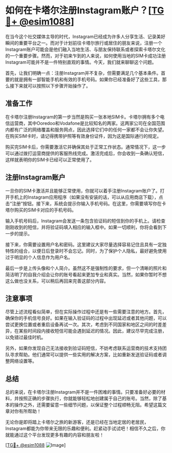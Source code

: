 # 如何在卡塔尔注册Instagram账户？[[TG💪+ @esim1088](https://t.me/s/esim1088)]

在当今这个社交媒体主导的时代，Instagram已经成为许多人分享生活、记录美好瞬间的重要平台之一。而对于计划前往卡塔尔旅行或居住的朋友来说，注册一个Instagram账户可能会是他们融入当地生活、与朋友保持联系或者探索卡塔尔文化的一个重要步骤。然而，对于初来乍到的人来说，如何使用当地的SIM卡成功注册Instagram可能并不是一件特别直观的事情。今天，我们就来聊聊这个问题。

首先，让我们明确一点：注册Instagram并不复杂，但需要满足几个基本条件。首要的就是拥有一部智能手机和有效的手机号码。如果你已经准备好了这些工具，那么接下来就可以按照以下步骤开始操作了。

## 准备工作

在卡塔尔注册Instagram的第一步当然是购买一张本地SIM卡。卡塔尔拥有多个电信运营商，其中Ooredoo和Vodafone是比较知名的两家。这两家公司在全国范围内都有广泛的网络覆盖和服务网点，因此选择它们中的任何一家都不会让你失望。在购买SIM卡时，请记得携带护照等有效身份证件，因为这是国际通行的规定。

购买完SIM卡后，你需要激活它并确保其处于正常工作状态。通常情况下，这一步可以通过拨打运营商提供的客服热线完成。激活完成后，你会收到一条确认短信，这样就表明你的SIM卡已经可以正常使用了。

## 注册Instagram账户

一旦你的SIM卡激活并且能够正常使用，你就可以着手注册Instagram账户了。打开手机上的Instagram应用程序（如果没有安装的话，可以从应用商店下载），点击“注册”按钮。接下来，系统会提示你输入手机号码。在这里，你需要填写你在卡塔尔购买的SIM卡对应的手机号码。

输入手机号码后，Instagram会发送一条包含验证码的短信到你的手机上。请检查刚刚收到的短信，并将验证码填入相应的输入框中。如果一切顺利，你将会看到下一步的提示。

接下来，你需要设置用户名和密码。这里建议大家尽量选择容易记住且具有一定独特性的组合，以便日后登录时不会忘记。同时，为了保护个人隐私，最好避免使用过于明显的个人信息作为用户名。

最后一步是上传头像和个人简介。虽然这不是强制性的要求，但一个清晰的照片和简洁明了的自我介绍会让你的账号看起来更加专业和真实。当然，如果你暂时不想这么做也没关系，可以稍后再回来完善这部分内容。

## 注意事项

尽管上述流程看似简单，但在实际操作过程中还是有一些需要注意的地方。首先，确保你的手机信号良好。如果在输入验证码的过程中出现延迟或者其他问题，可以尝试更换位置或者重启设备再试一次。其次，考虑到不同国家和地区之间的时差差异，在某些时间段内接收短信可能会遇到延迟的情况。因此，建议尽早完成注册，以免错过最佳时机。

另外，如果你发现自己无法接收到验证码短信，不妨考虑联系运营商的技术支持团队寻求帮助。他们通常可以提供一些实用的解决方案，比如重新发送验证码或者调整网络设置等。

## 总结

总的来说，在卡塔尔注册Instagram并不是一件困难的事情。只要准备好必要的材料，并按照正确的步骤执行，你就能够轻松地创建属于自己的账号。当然，除了基本的操作之外，还需要留意一些细节问题，以保证整个过程顺畅无阻。希望这篇文章对你有所帮助！

无论你是即将踏上卡塔尔之旅的新游客，还是已经在当地定居的老居民，Instagram都能为你带来无限的乐趣和便利。赶紧动手试试吧！相信不久之后，你就能通过这个平台发现更多有趣的内容和朋友啦！

[[TG💪+ @esim1088](https://t.me/s/esim1088) ![Image](https://i.postimg.cc/4NQfJmqS/Snipaste-2025-05-13-00-14-12.png)]